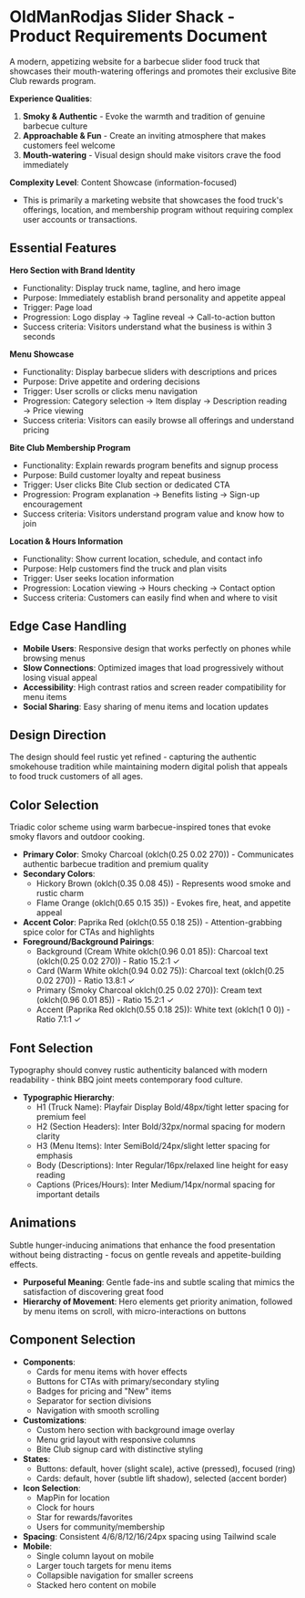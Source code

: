 # OldManRodjas Slider Shack - Product Requirements Document

A modern, appetizing website for a barbecue slider food truck that showcases their mouth-watering offerings and promotes their exclusive Bite Club rewards program.

**Experience Qualities**:
1. **Smoky & Authentic** - Evoke the warmth and tradition of genuine barbecue culture
2. **Approachable & Fun** - Create an inviting atmosphere that makes customers feel welcome
3. **Mouth-watering** - Visual design should make visitors crave the food immediately

**Complexity Level**: Content Showcase (information-focused)
- This is primarily a marketing website that showcases the food truck's offerings, location, and membership program without requiring complex user accounts or transactions.

## Essential Features

**Hero Section with Brand Identity**
- Functionality: Display truck name, tagline, and hero image
- Purpose: Immediately establish brand personality and appetite appeal
- Trigger: Page load
- Progression: Logo display → Tagline reveal → Call-to-action button
- Success criteria: Visitors understand what the business is within 3 seconds

**Menu Showcase**
- Functionality: Display barbecue sliders with descriptions and prices
- Purpose: Drive appetite and ordering decisions
- Trigger: User scrolls or clicks menu navigation
- Progression: Category selection → Item display → Description reading → Price viewing
- Success criteria: Visitors can easily browse all offerings and understand pricing

**Bite Club Membership Program**
- Functionality: Explain rewards program benefits and signup process
- Purpose: Build customer loyalty and repeat business
- Trigger: User clicks Bite Club section or dedicated CTA
- Progression: Program explanation → Benefits listing → Sign-up encouragement
- Success criteria: Visitors understand program value and know how to join

**Location & Hours Information**
- Functionality: Show current location, schedule, and contact info
- Purpose: Help customers find the truck and plan visits
- Trigger: User seeks location information
- Progression: Location viewing → Hours checking → Contact option
- Success criteria: Customers can easily find when and where to visit

## Edge Case Handling

- **Mobile Users**: Responsive design that works perfectly on phones while browsing menus
- **Slow Connections**: Optimized images that load progressively without losing visual appeal
- **Accessibility**: High contrast ratios and screen reader compatibility for menu items
- **Social Sharing**: Easy sharing of menu items and location updates

## Design Direction

The design should feel rustic yet refined - capturing the authentic smokehouse tradition while maintaining modern digital polish that appeals to food truck customers of all ages.

## Color Selection

Triadic color scheme using warm barbecue-inspired tones that evoke smoky flavors and outdoor cooking.

- **Primary Color**: Smoky Charcoal (oklch(0.25 0.02 270)) - Communicates authentic barbecue tradition and premium quality
- **Secondary Colors**: 
  - Hickory Brown (oklch(0.35 0.08 45)) - Represents wood smoke and rustic charm
  - Flame Orange (oklch(0.65 0.15 35)) - Evokes fire, heat, and appetite appeal
- **Accent Color**: Paprika Red (oklch(0.55 0.18 25)) - Attention-grabbing spice color for CTAs and highlights
- **Foreground/Background Pairings**: 
  - Background (Cream White oklch(0.96 0.01 85)): Charcoal text (oklch(0.25 0.02 270)) - Ratio 15.2:1 ✓
  - Card (Warm White oklch(0.94 0.02 75)): Charcoal text (oklch(0.25 0.02 270)) - Ratio 13.8:1 ✓
  - Primary (Smoky Charcoal oklch(0.25 0.02 270)): Cream text (oklch(0.96 0.01 85)) - Ratio 15.2:1 ✓
  - Accent (Paprika Red oklch(0.55 0.18 25)): White text (oklch(1 0 0)) - Ratio 7.1:1 ✓

## Font Selection

Typography should convey rustic authenticity balanced with modern readability - think BBQ joint meets contemporary food culture.

- **Typographic Hierarchy**:
  - H1 (Truck Name): Playfair Display Bold/48px/tight letter spacing for premium feel
  - H2 (Section Headers): Inter Bold/32px/normal spacing for modern clarity
  - H3 (Menu Items): Inter SemiBold/24px/slight letter spacing for emphasis
  - Body (Descriptions): Inter Regular/16px/relaxed line height for easy reading
  - Captions (Prices/Hours): Inter Medium/14px/normal spacing for important details

## Animations

Subtle hunger-inducing animations that enhance the food presentation without being distracting - focus on gentle reveals and appetite-building effects.

- **Purposeful Meaning**: Gentle fade-ins and subtle scaling that mimics the satisfaction of discovering great food
- **Hierarchy of Movement**: Hero elements get priority animation, followed by menu items on scroll, with micro-interactions on buttons

## Component Selection

- **Components**: 
  - Cards for menu items with hover effects
  - Buttons for CTAs with primary/secondary styling
  - Badges for pricing and "New" items
  - Separator for section divisions
  - Navigation with smooth scrolling
- **Customizations**: 
  - Custom hero section with background image overlay
  - Menu grid layout with responsive columns
  - Bite Club signup card with distinctive styling
- **States**: 
  - Buttons: default, hover (slight scale), active (pressed), focused (ring)
  - Cards: default, hover (subtle lift shadow), selected (accent border)
- **Icon Selection**: 
  - MapPin for location
  - Clock for hours
  - Star for rewards/favorites
  - Users for community/membership
- **Spacing**: Consistent 4/6/8/12/16/24px spacing using Tailwind scale
- **Mobile**: 
  - Single column layout on mobile
  - Larger touch targets for menu items
  - Collapsible navigation for smaller screens
  - Stacked hero content on mobile